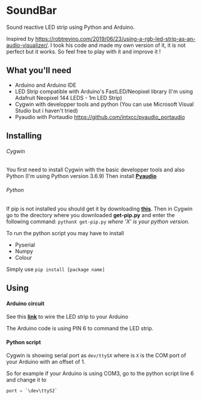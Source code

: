 # SoundBar
Sound reactive LED strip using Python and Arduino. 

Inspired by https://robtrevino.com/2019/06/23/using-a-rgb-led-strip-as-an-audio-visualizer/. I took his code and made my own version of it, it is not perfect but it works. So feel free to play with it and improve it !

## What you'll need
- Arduino and Arduino IDE
- LED Strip compatible with Arduino's FastLED/Neopixel library (I'm using Adafruit Neopixel 144 LEDS - 1m LED Strip)
- Cygwin with developper tools and python (You can use Microsoft Visual Studio but i haven't tried)
- Pyaudio with Portaudio https://github.com/intxcc/pyaudio_portaudio

## Installing 

###### Cygwin
You first need to install Cygwin with the basic developper tools and also Python (I'm using Python version 3.6.9)
Then install [**Pyaudio**](https://github.com/intxcc/pyaudio_portaudio)

###### Python 
If pip is not installed you should get it by downloading [**this**](https://bootstrap.pypa.io/get-pip.py).
Then in Cygwin go to the directory where you downloaded **get-pip.py** and enter the following command: `pythonX get-pip.py` _where 'X' is your python version._ 

To run the python script you may have to install 
- Pyserial
- Numpy
- Colour

Simply use `pip install [package name]`

## Using

#### Arduino circuit

See this [**link**](https://www.tweaking4all.com/wp-content/uploads/2014/01/arduino_usb_and_extrenal_power_ws2812-800x380.jpg) to wire the LED strip to your Arduino

The Arduino code is using PIN 6 to command the LED strip.

#### Python script
Cygwin is showing serial port as `dev/ttySX` where is `X` is the COM port of your Arduino with an offset of 1. 

So for example if your Arduino is using COM3, go to the python script line 6 and change it to
``` python
port = `\dev\ttyS2` 
```



